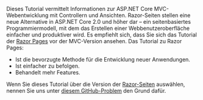 Dieses Tutorial vermittelt Informationen zur ASP.NET Core MVC-Webentwicklung mit Controllern und Ansichten. Razor-Seiten stellen eine neue Alternative in ASP.NET Core 2.0 und höher dar – ein seitenbasiertes Programmiermodell, mit dem das Erstellen einer Webbenutzeroberfläche einfacher und produktiver wird. Es empfiehlt sich, dass Sie sich das Tutorial der [Razor Pages](xref:tutorials/razor-pages/razor-pages-start) vor der MVC-Version ansehen. Das Tutorial zu Razor Pages:

* Ist die bevorzugte Methode für die Entwicklung neuer Anwendungen.
* Ist einfacher zu befolgen.
* Behandelt mehr Features.

Wenn Sie dieses Tutorial über die Version der [Razor-Seiten](xref:tutorials/razor-pages/razor-pages-start) auswählen, nennen Sie uns unter [diesem GitHub-Problem](https://github.com/aspnet/Docs/issues/6146) den Grund dafür.
